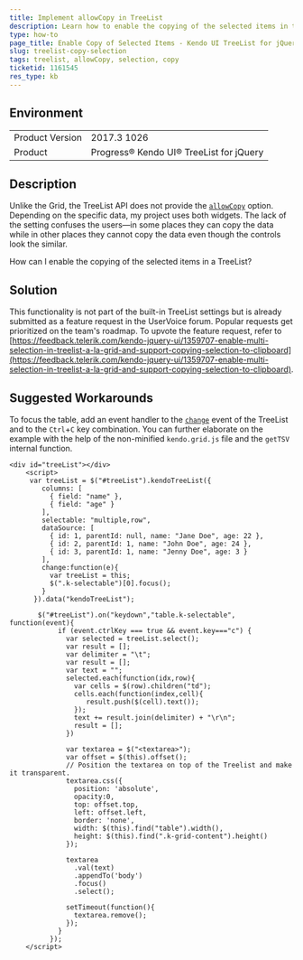 ```yaml
---
title: Implement allowCopy in TreeList
description: Learn how to enable the copying of the selected items in the Kendo UI TreeList.
type: how-to
page_title: Enable Copy of Selected Items - Kendo UI TreeList for jQuery
slug: treelist-copy-selection
tags: treelist, allowCopy, selection, copy
ticketid: 1161545
res_type: kb
---
```


## Environment

<table>
	<tr>
		<td>Product Version</td>
		<td>2017.3 1026</td>
	</tr>
	<tr>
		<td>Product</td>
		<td>Progress® Kendo UI® TreeList for jQuery</td>
	</tr>
</table>


## Description

Unlike the Grid, the TreeList API does not provide the [`allowCopy`](/api/javascript/ui/grid/configuration/allowcopy) option. Depending on the specific data, my project uses both widgets. The lack of the setting confuses the users&mdash;in some places they can copy the data while in other places they cannot copy the data even though the controls look the similar.

How can I enable the copying of the selected items in a TreeList?

## Solution

This functionality is not part of the built-in TreeList settings but is already submitted as a feature request in the UserVoice forum. Popular requests get prioritized on the team's roadmap. To upvote the feature request, refer to [https://feedback.telerik.com/kendo-jquery-ui/1359707-enable-multi-selection-in-treelist-a-la-grid-and-support-copying-selection-to-clipboard](https://feedback.telerik.com/kendo-jquery-ui/1359707-enable-multi-selection-in-treelist-a-la-grid-and-support-copying-selection-to-clipboard).

## Suggested Workarounds

To focus the table, add an event handler to the [`change`](/api/javascript/ui/treelist/events/change) event of the TreeList and to the `Ctrl`+`C` key combination. You can further elaborate on the example with the help of the non-minified `kendo.grid.js` file and the `getTSV` internal function.



```dojo
<div id="treeList"></div>
    <script>
     var treeList = $("#treeList").kendoTreeList({
        columns: [
          { field: "name" },
          { field: "age" }
        ],
        selectable: "multiple,row",
        dataSource: [
          { id: 1, parentId: null, name: "Jane Doe", age: 22 },
          { id: 2, parentId: 1, name: "John Doe", age: 24 },
          { id: 3, parentId: 1, name: "Jenny Doe", age: 3 }
        ],
        change:function(e){
          var treeList = this;
          $(".k-selectable")[0].focus();
        }
      }).data("kendoTreeList");

       $("#treeList").on("keydown","table.k-selectable", function(event){
            if (event.ctrlKey === true && event.key==="c") {
              var selected = treeList.select();
              var result = [];
              var delimiter = "\t";
              var result = [];
              var text = "";
              selected.each(function(idx,row){
                var cells = $(row).children("td");
                cells.each(function(index,cell){
                   result.push($(cell).text());
                });
                text += result.join(delimiter) + "\r\n";
                result = [];
              })

              var textarea = $("<textarea>");
              var offset = $(this).offset();
              // Position the textarea on top of the Treelist and make it transparent.
              textarea.css({
                position: 'absolute',
                opacity:0,
                top: offset.top,
                left: offset.left,
                border: 'none',
                width: $(this).find("table").width(),
                height: $(this).find(".k-grid-content").height()
              });

              textarea
                .val(text)
                .appendTo('body')
                .focus()
                .select();

              setTimeout(function(){
                textarea.remove();
              });          
            }
          });
    </script>
```
